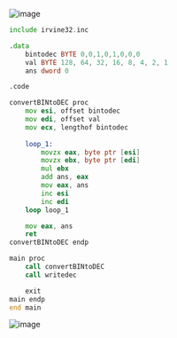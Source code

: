 ![image](https://github.com/user-attachments/assets/f37bc881-2ac0-40af-a7d5-813b43778e19)

```.asm
include irvine32.inc

.data
	bintodec BYTE 0,0,1,0,1,0,0,0
	val BYTE 128, 64, 32, 16, 8, 4, 2, 1
	ans dword 0

.code

convertBINtoDEC proc
	mov esi, offset bintodec
	mov edi, offset val
	mov ecx, lengthof bintodec
	
	loop_1:
		movzx eax, byte ptr [esi]
		movzx ebx, byte ptr [edi]
		mul ebx
		add ans, eax
		mov eax, ans
		inc esi
		inc edi
	loop loop_1

	mov eax, ans
	ret
convertBINtoDEC endp

main proc
	call convertBINtoDEC
	call writedec

	exit
main endp
end main
```

![image](https://github.com/user-attachments/assets/bd77555a-3111-4462-90e2-32a4da69f0b5)
